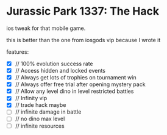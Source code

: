 # Jurassic Park 1337: The Hack
ios tweak for that mobile game. 

this is better than the one from iosgods vip because I wrote it 

features:

- [x] // 100% evolution success rate
- [x] // Access hidden and locked events
- [x] // Always get lots of trophies on tournament win
- [x] // Always offer free trial after opening mystery pack
- [x] // Allow any level dino in level restricted battles
- [x] // Infinity vip
- [x] // trade hack maybe
- [ ] // infinite damage in battle
- [ ] // no dino max level
- [ ] // infinite resources
